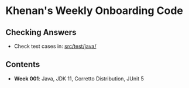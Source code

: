 # Khenan's Weekly Onboarding Code

## Checking Answers
- Check test cases in: [src/test/java/](https://github.com/k-n-terry/khenan_terry_onboarding_challenges/tree/master/src/test/java)

## Contents
- **Week 001**: Java, JDK 11, Corretto Distribution, JUnit 5